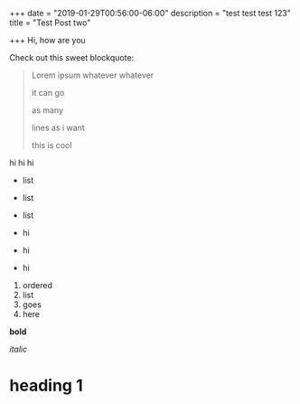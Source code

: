 +++
date = "2019-01-29T00:56:00-06:00"
description = "test test test 123"
title = "Test Post two"

+++
Hi, how are you

Check out this sweet blockquote:

> Lorem ipsum whatever whatever
>
> it can go
>
> as many
>
> lines as i want
>
> this is cool

hi hi hi

* list
* list
* list


* hi
* hi
* hi

1. ordered
2. list
3. goes
4. here

**bold**

_italic_

# heading 1
